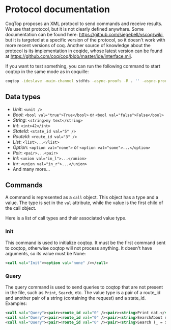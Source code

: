 Protocol documentation
======================

CoqTop proposes an XML protocol to send commands and receive results.  We use
that protocol, but it is not clearly defined anywhare.  Some documentation can
be found here: https://github.com/siegebell/vscoq/wiki, but it is targeted
at a specific version of the protocol, so it doesn't work with more recent
versions of coq.  Another source of knowledge about the protocol is its
implementation in coqide, whose latest version can be found at
https://github.com/coq/coq/blob/master/ide/interface.mli.

If you want to test something, you can run the following command to start coqtop
in the same mode as in coquille:

```bash
coqtop -ideslave -main-channel stdfds -async-proofs -R . '' -async-proofs-tactic-error-resilience off
```

Data types
----------

* _Unit_: `<unit />`
* _Bool_: `<bool val="true">True</bool>` or `<bool val="false">False</bool>`
* _String_: `<string>my text</string>`
* _Int_: `<int>42</int>`
* _StateId_: `<state_id val="5" />`
* _RouteId_: `<route_id val="3" />`
* _List_: `<list>...</list>`
* _Option_: `<option val="none">` or `<option val="some">...</option>`
* _Pair_: `<pair>...<pair>`
* _Inl_: `<union val="in_l">...</union>`
* _Inr_: `<union val="in_r">...</union>`
* And many more...

Commands
--------

A command is represented as a `call` object. This object has a type and a value.
The type is set in the `val` attribute, while the value is the first child of
the call object.

Here is a list of call types and their associated value type.

### Init

This command is used to initialize coqtop. It must be the first command sent
to coqtop, otherwise coqtop will not process anything. It doesn't have arguments,
so its value must be None:

```xml
<call val="Init"><option val="none" /></call>
```

### Query

The query command is used to send queries to coqtop that are not present in
the file, such as `Print`, `Search`, etc.  The value type is a pair of a route\_id
and another pair of a string (containing the request) and a state\_id. Examples:

```xml
<call val="Query"><pair><route_id val="0" /><pair><string>Print nat.</string><state_id val="1" /></pair></pair></call>
<call val="Query"><pair><route_id val="0" /><pair><string>SearchAbout nat.</string><state_id val="1" /></pair></pair></call>
<call val="Query"><pair><route_id val="0" /><pair><string>Search (_ = S _).</string><state_id val="1" /></pair></pair></call>
```
